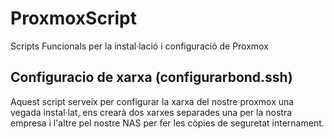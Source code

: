 # ProxmoxScript
Scripts Funcionals per la instal·lació i configuració de Proxmox

## Configuracio de xarxa (configurarbond.ssh)
Aquest script serveix per configurar la xarxa del nostre proxmox una vegada instal·lat, ens crearà dos xarxes separades una per la nostra empresa i l'altre pel nostre NAS per fer les còpies de seguretat internament.

